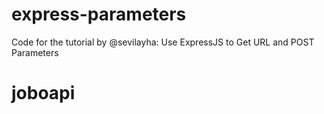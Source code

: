 express-parameters
==================

Code for the tutorial by @sevilayha: Use ExpressJS to Get URL and POST Parameters
# joboapi
